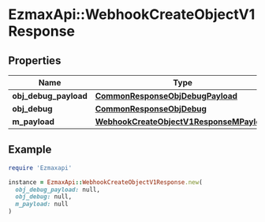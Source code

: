 # EzmaxApi::WebhookCreateObjectV1Response

## Properties

| Name | Type | Description | Notes |
| ---- | ---- | ----------- | ----- |
| **obj_debug_payload** | [**CommonResponseObjDebugPayload**](CommonResponseObjDebugPayload.md) |  |  |
| **obj_debug** | [**CommonResponseObjDebug**](CommonResponseObjDebug.md) |  | [optional] |
| **m_payload** | [**WebhookCreateObjectV1ResponseMPayload**](WebhookCreateObjectV1ResponseMPayload.md) |  |  |

## Example

```ruby
require 'Ezmaxapi'

instance = EzmaxApi::WebhookCreateObjectV1Response.new(
  obj_debug_payload: null,
  obj_debug: null,
  m_payload: null
)
```

